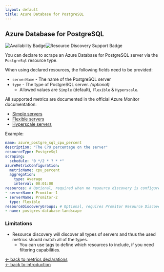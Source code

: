 ```yaml
---
layout: default
title: Azure Database for PostgreSQL
---
```


## Azure Database for PostgreSQL

![Availability Badge](https://img.shields.io/badge/Available%20Starting-v1.0-green.svg)![Resource Discovery Support Badge](https://img.shields.io/badge/Support%20for%20Resource%20Discovery-Yes-green.svg)

You can declare to scrape an Azure Database for PostgreSQL server via the `PostgreSql`
resource type.

When using declared resources, the following fields need to be provided:

- `serverName` - The name of the PostgreSQL server
- `type` - The type of PostgreSQL server. *(optional)*
  - Allowed values are `Simple` (default), `Flexible` & `Hyperscale`.

All supported metrics are documented in the official Azure Monitor documentation:

- [Simple servers](https://docs.microsoft.com/en-us/azure/azure-monitor/platform/metrics-supported#microsoftdbforpostgresqlservers)
- [Flexible servers](https://docs.microsoft.com/en-us/azure/azure-monitor/essentials/metrics-supported#microsoftdbforpostgresqlflexibleservers)
- [Hyperscale servers](https://docs.microsoft.com/en-us/azure/azure-monitor/essentials/metrics-supported#microsoftdbforpostgresqlservergroupsv2)

Example:

```yaml
name: azure_postgre_sql_cpu_percent
description: "The CPU percentage on the server"
resourceType: PostgreSql
scraping:
  schedule: "0 */2 * ? * *"
azureMetricConfiguration:
  metricName: cpu_percent
  aggregation:
    type: Average
    interval: 00:01:00
resources: # Optional, required when no resource discovery is configured
- serverName: Promitor-1
- serverName: Promitor-2
  type: Flexible
resourceDiscoveryGroups: # Optional, requires Promitor Resource Discovery agent (https://promitor.io/concepts/how-it-works#using-resource-discovery)
- name: postgres-database-landscape
```

### Limitations

- Resource discovery will discover all types of servers and thus the used metrics should match all of the types.
  - You can use tags to define which resources to include, if you need filtering capabilities.

<!-- markdownlint-disable MD033 -->
[&larr; back to metrics declarations](/configuration/v2.x/metrics)<br />
[&larr; back to introduction](/)
<!-- markdownlint-enable -->
